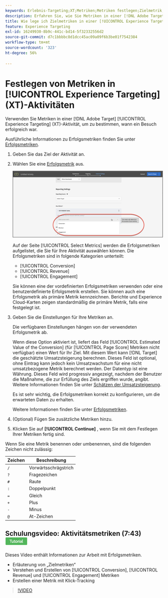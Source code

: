 ```yaml
---
keywords: Erlebnis-Targeting;XT;Metriken;Metriken festlegen;Zielmetrik;Aktivitätseinstellungen;Erfolgsmetrik;Konversion;Umsatz;Interaktion
description: Erfahren Sie, wie Sie Metriken in einer [!DNL Adobe Target] [!UICONTROL Experience Targeting]-Aktivität angeben, um zu bestimmen, wann ein Besuch erfolgreich war, z. B. [!UICONTROL Conversion], [!UICONTROL Revenue] oder [!UICONTROL Engagement].
title: Wie lege ich Zielmetriken in einer [!UICONTROL Experience Targeting] fest?
feature: Experience Targeting
exl-id: 16249930-8b9c-441c-bd14-5f32332556d2
source-git-commit: d7c1bbbbc8d1dcc45ac09a09f6b3be01f7542384
workflow-type: tm+mt
source-wordcount: '323'
ht-degree: 56%

---
```


# Festlegen von Metriken in [!UICONTROL Experience Targeting] (XT)-Aktivitäten

Verwenden Sie Metriken in einer [!DNL Adobe Target] [!UICONTROL Experience Targeting] (XT)-Aktivität, um zu bestimmen, wann ein Besuch erfolgreich war.

Ausführliche Informationen zu Erfolgsmetriken finden Sie unter [Erfolgsmetriken](/help/main/c-activities/r-success-metrics/success-metrics.md#reference_D011575C85DA48E989A244593D9B9924).

1. Geben Sie das Ziel der Aktivität an.
1. Wählen Sie eine [Erfolgsmetrik](/help/main/c-activities/r-success-metrics/success-metrics.md#reference_D011575C85DA48E989A244593D9B9924) aus.

   ![Erfolgsmetrik auswählen](/help/main/c-activities/t-experience-target/t-xt-create/assets/ab_metrics-new.png)

   Auf der Seite [!UICONTROL Select Metrics] werden die Erfolgsmetriken aufgelistet, die Sie für Ihre Aktivität auswählen können. Die Erfolgsmetriken sind in folgende Kategorien unterteilt:

   * [!UICONTROL Conversion]
   * [!UICONTROL Revenue]
   * [!UICONTROL Engagement]

   Sie können eine der vordefinierten Erfolgsmetriken verwenden oder eine benutzerdefinierte Erfolgsmetrik erstellen. Sie können auch eine Erfolgsmetrik als primäre Metrik kennzeichnen. Berichte und Experience Cloud-Karten zeigen standardmäßig die primäre Metrik, falls eine festgelegt ist.
1. Geben Sie die Einstellungen für Ihre Metriken an.

   Die verfügbaren Einstellungen hängen von der verwendeten Erfolgsmetrik ab.

   Wenn diese Option aktiviert ist, liefert das Feld [!UICONTROL Estimated Value of the Conversion] (für [!UICONTROL Page Score] Metriken nicht verfügbar) einen Wert für Ihr Ziel. Mit diesem Wert kann [!DNL Target] die geschätzte Umsatzsteigerung berechnen. Dieses Feld ist optional, ohne Eintrag kann jedoch kein Umsatzwachstum für eine nicht umsatzbezogene Metrik berechnet werden. Der Datentyp ist eine Währung. Dieses Feld wird progressiv angezeigt, nachdem der Benutzer die Maßnahme, die zur Erfüllung des Ziels ergriffen wurde, angibt. Weitere Informationen finden Sie unter [Schätzen der Umsatzsteigerung](/help/main/administrating-target/r-target-account-preferences/estimating-lift-in-revenue.md).

   Es ist sehr wichtig, die Erfolgsmetriken korrekt zu konfigurieren, um die erwarteten Daten zu erhalten.

   Weitere Informationen finden Sie unter [Erfolgsmetriken](/help/main/c-activities/r-success-metrics/success-metrics.md#reference_D011575C85DA48E989A244593D9B9924).

1. (Optional) Fügen Sie zusätzliche Metriken hinzu.
1. Klicken Sie auf **[!UICONTROL Continue]** , wenn Sie mit dem Festlegen Ihrer Metriken fertig sind.

Wenn Sie eine Metrik benennen oder umbenennen, sind die folgenden Zeichen nicht zulässig:

| Zeichen | Beschreibung |
|--- |--- |
| `/` | Vorwärtsschrägstrich |
| `?` | Fragezeichen |
| `#` | Raute |
| `:` | Doppelpunkt |
| `=` | Gleich |
| `+` | Plus |
| `-` | Minus |
| `@` | At-Zeichen |

## Schulungsvideo: Aktivitätsmetriken (7:43) ![Tutorial-Badge](/help/main/assets/tutorial.png)

Dieses Video enthält Informationen zur Arbeit mit Erfolgsmetriken.

* Erläuterung von „Zielmetriken“
* Verstehen und Erstellen von [!UICONTROL Conversion], [!UICONTROL Revenue] und [!UICONTROL Engagement] Metriken
* Erstellen einer Metrik mit Klick-Tracking

>[!VIDEO](https://video.tv.adobe.com/v/17380)
